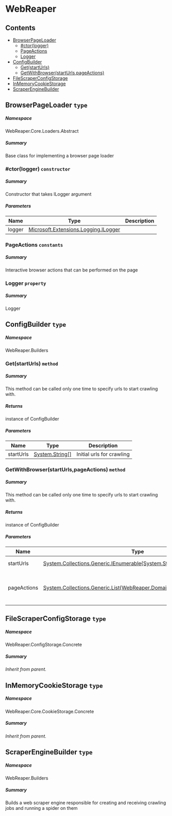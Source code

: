 <a name='assembly'></a>
# WebReaper

## Contents

- [BrowserPageLoader](#T-WebReaper-Core-Loaders-Abstract-BrowserPageLoader 'WebReaper.Core.Loaders.Abstract.BrowserPageLoader')
  - [#ctor(logger)](#M-WebReaper-Core-Loaders-Abstract-BrowserPageLoader-#ctor-Microsoft-Extensions-Logging-ILogger- 'WebReaper.Core.Loaders.Abstract.BrowserPageLoader.#ctor(Microsoft.Extensions.Logging.ILogger)')
  - [PageActions](#F-WebReaper-Core-Loaders-Abstract-BrowserPageLoader-PageActions 'WebReaper.Core.Loaders.Abstract.BrowserPageLoader.PageActions')
  - [Logger](#P-WebReaper-Core-Loaders-Abstract-BrowserPageLoader-Logger 'WebReaper.Core.Loaders.Abstract.BrowserPageLoader.Logger')
- [ConfigBuilder](#T-WebReaper-Builders-ConfigBuilder 'WebReaper.Builders.ConfigBuilder')
  - [Get(startUrls)](#M-WebReaper-Builders-ConfigBuilder-Get-System-String[]- 'WebReaper.Builders.ConfigBuilder.Get(System.String[])')
  - [GetWithBrowser(startUrls,pageActions)](#M-WebReaper-Builders-ConfigBuilder-GetWithBrowser-System-Collections-Generic-IEnumerable{System-String},System-Collections-Generic-List{WebReaper-Domain-PageActions-PageAction}- 'WebReaper.Builders.ConfigBuilder.GetWithBrowser(System.Collections.Generic.IEnumerable{System.String},System.Collections.Generic.List{WebReaper.Domain.PageActions.PageAction})')
- [FileScraperConfigStorage](#T-WebReaper-ConfigStorage-Concrete-FileScraperConfigStorage 'WebReaper.ConfigStorage.Concrete.FileScraperConfigStorage')
- [InMemoryCookieStorage](#T-WebReaper-Core-CookieStorage-Concrete-InMemoryCookieStorage 'WebReaper.Core.CookieStorage.Concrete.InMemoryCookieStorage')
- [ScraperEngineBuilder](#T-WebReaper-Builders-ScraperEngineBuilder 'WebReaper.Builders.ScraperEngineBuilder')

<a name='T-WebReaper-Core-Loaders-Abstract-BrowserPageLoader'></a>
## BrowserPageLoader `type`

##### Namespace

WebReaper.Core.Loaders.Abstract

##### Summary

Base class for implementing a browser page loader

<a name='M-WebReaper-Core-Loaders-Abstract-BrowserPageLoader-#ctor-Microsoft-Extensions-Logging-ILogger-'></a>
### #ctor(logger) `constructor`

##### Summary

Constructor that takes ILogger argument

##### Parameters

| Name | Type | Description |
| ---- | ---- | ----------- |
| logger | [Microsoft.Extensions.Logging.ILogger](#T-Microsoft-Extensions-Logging-ILogger 'Microsoft.Extensions.Logging.ILogger') |  |

<a name='F-WebReaper-Core-Loaders-Abstract-BrowserPageLoader-PageActions'></a>
### PageActions `constants`

##### Summary

Interactive browser actions that can be performed on the page

<a name='P-WebReaper-Core-Loaders-Abstract-BrowserPageLoader-Logger'></a>
### Logger `property`

##### Summary

Logger

<a name='T-WebReaper-Builders-ConfigBuilder'></a>
## ConfigBuilder `type`

##### Namespace

WebReaper.Builders

<a name='M-WebReaper-Builders-ConfigBuilder-Get-System-String[]-'></a>
### Get(startUrls) `method`

##### Summary

This method can be called only one time to specify urls to start crawling with.

##### Returns

instance of ConfigBuilder

##### Parameters

| Name | Type | Description |
| ---- | ---- | ----------- |
| startUrls | [System.String[]](http://msdn.microsoft.com/query/dev14.query?appId=Dev14IDEF1&l=EN-US&k=k:System.String[] 'System.String[]') | Initial urls for crawling |

<a name='M-WebReaper-Builders-ConfigBuilder-GetWithBrowser-System-Collections-Generic-IEnumerable{System-String},System-Collections-Generic-List{WebReaper-Domain-PageActions-PageAction}-'></a>
### GetWithBrowser(startUrls,pageActions) `method`

##### Summary

This method can be called only one time to specify urls to start crawling with.

##### Returns

instance of ConfigBuilder

##### Parameters

| Name | Type | Description |
| ---- | ---- | ----------- |
| startUrls | [System.Collections.Generic.IEnumerable{System.String}](http://msdn.microsoft.com/query/dev14.query?appId=Dev14IDEF1&l=EN-US&k=k:System.Collections.Generic.IEnumerable 'System.Collections.Generic.IEnumerable{System.String}') | Initial urls for crawling |
| pageActions | [System.Collections.Generic.List{WebReaper.Domain.PageActions.PageAction}](http://msdn.microsoft.com/query/dev14.query?appId=Dev14IDEF1&l=EN-US&k=k:System.Collections.Generic.List 'System.Collections.Generic.List{WebReaper.Domain.PageActions.PageAction}') | Actions to perform on the page via a browser |

<a name='T-WebReaper-ConfigStorage-Concrete-FileScraperConfigStorage'></a>
## FileScraperConfigStorage `type`

##### Namespace

WebReaper.ConfigStorage.Concrete

##### Summary

*Inherit from parent.*

<a name='T-WebReaper-Core-CookieStorage-Concrete-InMemoryCookieStorage'></a>
## InMemoryCookieStorage `type`

##### Namespace

WebReaper.Core.CookieStorage.Concrete

##### Summary

*Inherit from parent.*

<a name='T-WebReaper-Builders-ScraperEngineBuilder'></a>
## ScraperEngineBuilder `type`

##### Namespace

WebReaper.Builders

##### Summary

Builds a web scraper engine responsible for creating and receiving crawling jobs and running a spider on them
